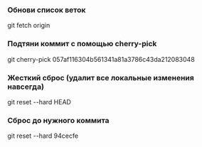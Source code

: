 ### Обнови список веток
git fetch origin

### Подтяни коммит с помощью cherry-pick
git cherry-pick 057af116304b561341a81a3786c43da212083048


### Жесткий сброс (удалит все локальные изменения навсегда)
git reset --hard HEAD

### Сброс до нужного коммита
git reset --hard 94cecfe
